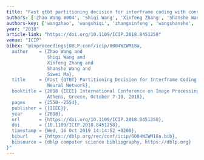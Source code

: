 ```yaml
---
title: "Fast qtbt partitioning decision for interframe coding with convolution neural network"
authors: ['Zhao Wang 0004', 'Shiqi Wang', 'Xinfeng Zhang', 'Shanshe Wang', 'Siwei Ma']
authors-key: ['wangzhao', 'wangshiqi', 'zhangxinfeng', 'wangshanshe', 'masiwei']
year: "2018"
article-link: "https://doi.org/10.1109/ICIP.2018.8451258"
venue: "ICIP"
bibex: "@inproceedings{DBLP:conf/icip/0004WZWM18a,
  author    = {Zhao Wang and
               Shiqi Wang and
               Xinfeng Zhang and
               Shanshe Wang and
               Siwei Ma},
  title     = {Fast {QTBT} Partitioning Decision for Interframe Coding with Convolution
               Neural Network},
  booktitle = {2018 {IEEE} International Conference on Image Processing, {ICIP} 2018,
               Athens, Greece, October 7-10, 2018},
  pages     = {2550--2554},
  publisher = {{IEEE}},
  year      = {2018},
  url       = {https://doi.org/10.1109/ICIP.2018.8451258},
  doi       = {10.1109/ICIP.2018.8451258},
  timestamp = {Wed, 16 Oct 2019 14:14:52 +0200},
  biburl    = {https://dblp.org/rec/conf/icip/0004WZWM18a.bib},
  bibsource = {dblp computer science bibliography, https://dblp.org}
}"
---
```

